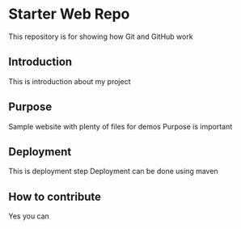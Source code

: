 # Starter Web Repo

This repository is for showing how Git and GitHub work

## Introduction

This is introduction about my project

## Purpose

Sample website with plenty of files for demos
Purpose is important

## Deployment

This is deployment step
Deployment can be done using maven

## How to contribute

Yes you can